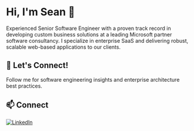 # Hi, I'm Sean 👋

Experienced Senior Software Engineer with a proven track record in developing custom business solutions at a leading Microsoft partner software consultancy. I specialize in enterprise SaaS and delivering robust, scalable web-based applications to our clients.

## 👥 Let's Connect!

Follow me for software engineering insights and enterprise architecture best practices.

## 📫 Connect

[![LinkedIn](https://img.shields.io/badge/-LinkedIn-0077B5?style=flat&logo=linkedin&logoColor=white)](https://www.linkedin.com/in/sean-lawton-6a03a7b3/)
